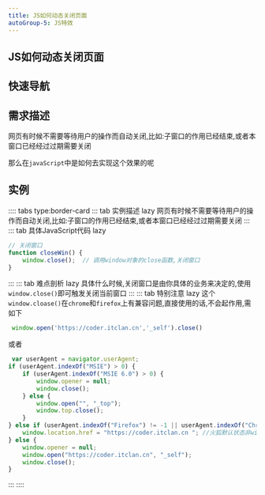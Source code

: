 ```yaml
---
title: JS如何动态关闭页面
autoGroup-5: JS特效
---
```


## JS如何动态关闭页面

## 快速导航

<TOC />

## 需求描述

网页有时候不需要等待用户的操作而自动关闭,比如:子窗口的作用已经结束,或者本窗口已经经过过期需要关闭

那么在`javaScript`中是如何去实现这个效果的呢

## 实例

<jingdiantexiao-closeWin />


:::: tabs type:border-card
::: tab 实例描述 lazy
网页有时候不需要等待用户的操作而自动关闭,比如:子窗口的作用已经结束,或者本窗口已经经过过期需要关闭
:::
::: tab 具体JavaScript代码 lazy
```js
// 关闭窗口
function closeWin() {
    window.close();  // 调用window对象的close函数,关闭窗口
}         
```
:::
::: tab 难点剖析 lazy
具体什么时候,关闭窗口是由你具体的业务来决定的,使用`window.close()`即可触发关闭当前窗口
:::
::: tab 特别注意 lazy
这个`window.cloase()`在`chrome`和`firefox`上有兼容问题,直接使用的话,不会起作用,需如下
```js
 window.open('https://coder.itclan.cn','_self').close()
```
或者
```js
 var userAgent = navigator.userAgent;
if (userAgent.indexOf("MSIE") > 0) {
    if (userAgent.indexOf("MSIE 6.0") > 0) {
        window.opener = null;
        window.close();
    } else {
        window.open("", "_top");
        window.top.close();
    }
} else if (userAgent.indexOf("Firefox") != -1 || userAgent.indexOf("Chrome") != -1) {
    window.location.href = "https://coder.itclan.cn "; //火狐默认状态非window.open的页面window.close是无效的
} else {
    window.opener = null;
    window.open("https://coder.itclan.cn", "_self");
    window.close();
}
```
:::
::::

<footer-FooterLink :isShareLink="false" :isDaShang="true" />
<footer-FeedBack />